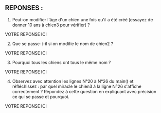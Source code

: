 ## REPONSES :
1. Peut-on modifier l'âge d'un chien une fois qu'il a été créé (essayez de donner 10 ans à chien3 pour vérifier) ? 

VOTRE REPONSE ICI

2. Que se passe-t-il si on modifie le nom de chien2 ?

VOTRE REPONSE ICI

3. Pourquoi tous les chiens ont tous le même nom ?

VOTRE REPONSE ICI

4. Observez avec attention les lignes N°20 à N°26 du main() et réfléchissez : par quel miracle le chien3 à la ligne N°26 s'affiche correctement ?
   Répondez à cette question en expliquant avec précision ce qui se passe et pourquoi.

VOTRE REPONSE ICI

